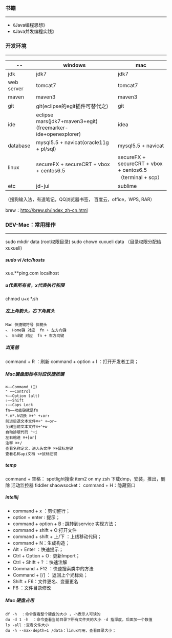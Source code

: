 ### 书籍
***
* 《Java编程思想》
* 《Java并发编程实践》

### 开发环境
---
-- | windows | mac
--- | --- | ---
jdk | jdk7 | jdk7
web server | tomcat7 | tomcat7
maven | maven3 | maven3
git | git(eclipse的egit插件可替代之) | git
ide | eclipse mars(jdk7+maven3+egit)(freemarker-ide+openexplorer) | idea
database | mysql5.5 + navicat(oracle11g + pl/sql) | mysql5.5 + navicat
linux | secureFX + secureCRT + vbox + centos6.5 | secureFX + secureCRT + vbox + centos6.5（terminal + scp）
etc | jd-jui | sublime
（搜狗输入法，有道笔记，QQ浏览器书签， 百度云，office，WPS, RAR）


brew：http://brew.sh/index_zh-cn.html

### DEV-Mac：常用操作
***
sudo mkdir data     (root权限目录) 
sudo chown xuxueli data     （目录权限分配给xuxueli）




##### sudo vi /etc/hosts
xue.**ping.com localhost

##### u代表所有者，x代表执行权限
chmod u+x *.sh

##### 左上角箭头，右下角肩头

    Mac 快捷键符号 斜箭头
    ↖︎  Home键 对应  fn + 左方向键
    ↘︎  End键 对应  fn + 右方向键

##### 浏览器
command + R ：刷新
command + option + I ：打开开发者工具；

##### Mac键盘图标与对应快捷按键
    
    ⌘——Command ()
    ⌃ ——Control
    ⌥——Option (alt)
    ⇧——Shift
    ⇪——Caps Lock
    fn——功能键就是fn
    *.m*.h切换 ⌘+⌃ +↓or↑
    前进后退文本文件⌘+⌃ +←or→
    关闭当前文本文件⌘+⌃+w
    自动排版代码 ⌃+i
    左右缩进 ⌘+[or]
    注释 ⌘+/
    查看名称定义，进入头文件 ⌘+鼠标左键
    查看名称api文档 ⌥+鼠标左键

##### temp
command + 空格： spotlight搜索
item2 on my zsh
下载dmp，安装，推出，删除
活动监控器
fiddler
shaowsocket：
command + H：隐藏窗口


##### intellij
- command + x ：剪切整行；
- option + enter : 提示；
- command + option + B : 跳转到service 实现方法；
- command + shift + O:打开文件
- command + shift + 上/下 ：上线移动代码；
- command + N：生成构造；
- Alt + Enter ：快速提示；
- Ctrl + Option + O : 更新Import；
- Ctrl + Shift + ? ：快速注解
- Command + F12 ：快速搜索类中的方法
- Command + [/] ： 返回上个光标处；
- Shift + F6：文件更名、变量更名
- F6 ：文件目录修改


##### Mac 硬盘占用

    df -h  ：命令查看整个硬盘的大小 ，-h表示人可读的
    du -d 1 -h  ：命令查看当前目录下所有文件夹的大小 -d 指深度，后面加一个数值
    ls -all :查看文件大小
    du -h --max-depth=1 /data：linux可用，查看目录大小；


